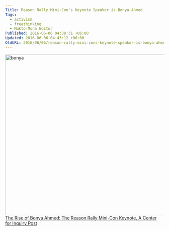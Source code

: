 ```yaml
---
Title: Reason Rally Mini-Con's Keynote Speaker is Bonya Ahmed
Tags:
  - activism
  - freethinking
  - Mukto-Mona Editor
Published: 2016-06-06 04:38:31 +06:00
Updated: 2016-06-06 04:43:12 +06:00
OldURL: 2016/06/06/reason-rally-mini-cons-keynote-speaker-is-bonya-ahmed/
---
```


<a href="https://enblog.muktomona.com/2016/06/06/reason-rally-mini-cons-keynote-speaker-is-bonya-ahmed/bonya/" rel="attachment wp-att-4716"><img src="https://enblog.muktomona.com/wp-content/uploads/2016/06/bonya.jpg" alt="bonya" width="825" height="510" class="aligncenter size-full wp-image-4716" /></a><a href="https://centerforinquiry.live/2016/06/05/the-rise-of-bonya-ahmed-the-reason-rally-mini-con-keynote/"> The Rise of Bonya Ahmed: The Reason Rally Mini-Con Keynote, A Center for Inquiry Post</a>

